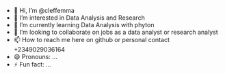 - 👋 Hi, I’m @cleffemma
- 👀 I’m interested in Data Analysis and Research 
- 🌱 I’m currently learning Data Analysis with phyton
- 💞️ I’m looking to collaborate on jobs as a data analyst or research analyst
- 📫 How to reach me here on github or personal contact +2349029036164
- 😄 Pronouns: ...
- ⚡ Fun fact: ...

<!---
cleffemma/cleffemma is a ✨ special ✨ repository because its `README.md` (this file) appears on your GitHub profile.
You can click the Preview link to take a look at your changes.
--->
